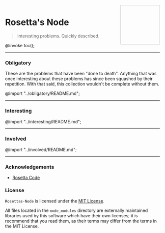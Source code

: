 <img height="128px" width="128px" align="right" />

# Rosetta's Node

> Interesting problems. Quickly described.

@invoke toc();

<hr>

### Obligatory

These are the problems that have been "done to death". Anything that was once interesting about these problems has since been squashed by their repetition. With that said, this collection wouldn't be complete without them.

@import "../obligatory/README.md";

<hr>

### Interesting

@import "../interesting/README.md";

<hr>

### Involved

@import "../involved/README.md";

<hr>

### Acknowledgements

-   [Rosetta Code](http://rosettacode.org/wiki/Rosetta_Code)

### License

`Rosettas-Node` is licensed under the [MIT License](https://github.com/brianjenkins94/Rosettas-Node/blob/master/LICENSE).

All files located in the `node_modules` directory are externally maintained libraries used by this software which have their own licenses; it is recommend that you read them, as their terms may differ from the terms in the MIT License.
